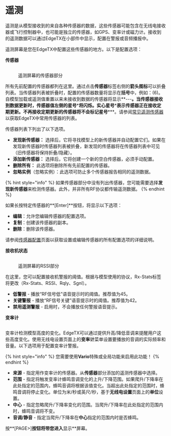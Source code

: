 # 遥测

遥测是从模型接收到的来自各种传感器的数据，这些传感器可能包含在无线电接收器或飞行控制器中，也可能是独立的传感器，如GPS、变率计或磁力计。接收到的遥测数据可以通过EdgeTX在小部件中显示，配置在警报或音频播报中。

遥测屏幕是您在EdgeTX中配置这些传感器的地方。以下是配置选项：

**传感器**

<figure><img src="https://edgetx-static.zkl2333.com/bwtelemetry4 (2).png" alt=""><figcaption><p>遥测屏幕的传感器部分</p></figcaption></figure>

所有先前配置的传感器都列在这里。通过点击**传感器**标签右侧的**箭头图标**可以折叠列表。当传感器列表被折叠时，配置的传感器数量将显示在**括号**中，例如：(6)。自模型加载或遥测值重置以来未接收到数据的传感器将显示**---**。当传感器接收到数据更新时，传感器值左侧的星号**\***将闪烁。实心星号**\***表示传感器正在接收定期更新。不再接收定期更新的传感器将不会标记星号**\***。请参阅[常见遥测传感器](../../../color-radios/model-settings/telemetry/common-telemetry-sensors.md)以获取EdgeTX中常用传感器的列表。

传感器列表下列出了以下选项。

* **发现新传感器：** 选择后，它将寻找模型上的新传感器并自动配置它们。如果在发现新传感器时传感器列表被折叠，新发现的传感器将在传感器列表中可见（旧传感器将保持折叠/隐藏）。
* **添加新传感器：** 选择后，它将创建一个新的空白传感器，必须手动配置。
* **删除所有：** 此选项将删除所有先前配置的传感器。
* **忽略实例**（忽略实例）：此选项可防止多个传感器报告相同的遥测数据。

{% hint style="info" %}
如果传感器部分中没有列出传感器，您可能需要选择**发现新传感器**来检测传感器。此外，并非所有RF协议都传输遥测数据。
{% endhint %}

如果长按特定传感器的**\[Enter]**按钮，将显示以下选项：

* **编辑**：允许您编辑传感器的配置选项。
* **复制**：创建该传感器的副本。
* **删除**：删除该传感器。

请参阅[传感器配置](sensor-configuration-options.md)页面以获取设置或编辑传感器的所有配置选项的详细说明。

**接收机状态**

<figure><img src="https://edgetx-static.zkl2333.com/bwtelemetry1.png" alt=""><figcaption><p>遥测屏幕的RSSI部分</p></figcaption></figure>

在这里，您可以配置接收机警报的阈值。根据与模型使用的协议，Rx-Stats标签将更改（Rx-Stats、RSSI、Rqly、Sgnl）。

* **低警报** - 播放“RF信号低”语音提示时的阈值。推荐值为45。
* **关键警报** - 播放“RF信号关键”语音提示时的阈值。推荐值为42。
* **禁用遥测警报** - 启用时，不会播放任何警报语音提示。

**变率计**

<figure><img src="https://edgetx-static.zkl2333.com/bwtelemetry3.png" alt=""><figcaption></figcaption></figure>

变率计检测模型高度的变化。EdgeTX可以通过提供升高/降低音调来提醒用户这些高度变化。使用无线电设置页面上的**变率计**菜单设置要播放的音调的实际频率和音量。以下选项用于配置变率计警报。

{% hint style="info" %}
您需要使用**Vario**特殊或全局功能来启用此功能！
{% endhint %}

* **来源** - 指定用作变率计的传感器。从**传感器**部分添加的遥测传感器中选择。
* **范围** - 指定将触发变率计蜂鸣音调变化的上升/下降范围。如果爬升/下降率在此处指定的范围内，蜂鸣音调将根据该值变化。当超出此处指定的范围时，蜂鸣音调将停止变化。单位为米/秒或英尺/秒，基于**无线电设置**页面上的**单位**设置。
* **中心** - 指定忽略爬升/下降率变化的范围。当爬升/下降率在此处指定的范围内时，蜂鸣音调将不变。
* **音调/静音** - 指定当爬升/下降率在**中心**指定的范围内时是否蜂鸣。

按**\[PAGE>]**按钮将带您进入**显示**屏幕。